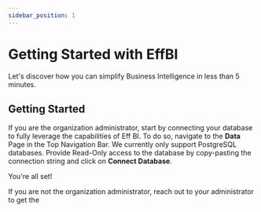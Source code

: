 ```yaml
---
sidebar_position: 1
---
```


# Getting Started with EffBI

Let's discover how you can simplify Business Intelligence in less than 5 minutes.

## Getting Started

If you are the organization administrator, start by connecting your database to fully leverage the capabilities of Eff BI.
To do so, navigate to the **Data** Page in the Top Navigation Bar. We currently only support PostgreSQL databases.
Provide Read-Only access to the database by copy-pasting the connection string and click on **Connect Database**.

You're all set!

If you are not the organization administrator, reach out to your administrator to get the 


